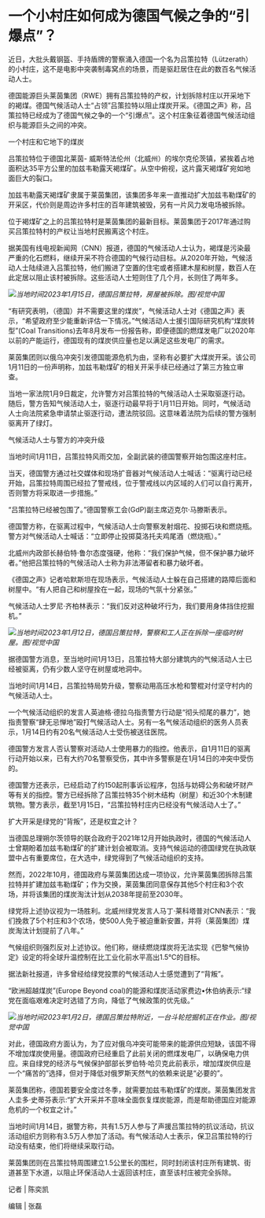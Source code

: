 # 一个小村庄如何成为德国气候之争的“引爆点”？

近日，大批头戴钢盔、手持盾牌的警察涌入德国一个名为吕策拉特（Lützerath）的小村庄，这不是电影中突袭制毒窝点的场景，而是驱赶居住在此的数百名气候活动人士。

德国能源巨头莱茵集团（RWE）拥有吕策拉特的产权，计划拆除村庄以开采地下的褐煤。德国气候活动人士“占领”吕策拉特以阻止煤炭开采。《德国之声》称，吕策拉特已经成为了德国气候之争的一个“引爆点”。这个村庄象征着德国气候活动组织与能源巨头之间的冲突。

一个村庄和它地下的煤炭

吕策拉特位于德国北莱茵-
威斯特法伦州（北威州）的埃尔克伦茨镇，紧挨着占地面积达35平方公里的加兹韦勒露天褐煤矿。从空中俯视，这片露天褐煤矿宛如地面巨大的裂口。

加兹韦勒露天褐煤矿隶属于莱茵集团，该集团多年来一直推动扩大加兹韦勒煤矿的开采区，代价则是周边许多村庄的百年建筑被毁，另有一片风力发电场被拆除。

位于褐煤矿之上的吕策拉特村是莱茵集团的最新目标。莱茵集团于2017年通过购买吕策拉特村的产权让当地村民搬离这个村庄。

据美国有线电视新闻网（CNN）报道，德国的气候活动人士认为，褐煤是污染最严重的化石燃料，继续开采不符合德国的气候行动目标。从2020年开始，气候活动人士陆续进入吕策拉特，他们搬进了空置的住宅或者搭建木屋和树屋，数百人在此定居以阻止该村被拆除。这些活动人士短则住了几个月，长则住了两年多。

![](https://inews.gtimg.com/newsapp_bt/0/15613984822/1000)_当地时间2023年1月15日，德国吕策拉特，房屋被拆除。图/视觉中国_

“有研究表明，（德国）并不需要这里的煤炭”，气候活动人士对《德国之声》表示，“希望政府至少能重新评估一下情况。”气候活动人士援引国际研究机构“煤炭转型”(Coal
Transitions)去年8月发布一份报告称，即便德国的燃煤发电厂以2020年以前的产能运行，德国现有的煤炭供应量也足以满足这些发电厂的需求。

莱茵集团则以俄乌冲突引发德国能源危机为由，坚称有必要扩大煤炭开采。该公司1月11日的一份声明称，加兹韦勒煤矿的相关开采手续已经通过了第三方独立审查。

当地一家法院1月9日裁定，允许警方对吕策拉特的气候活动人士采取驱逐行动。随后，警方告知气候活动人士，驱逐行动最早将于1月11日开始。同时，气候活动人士向法院紧急申请禁止驱逐行动，遭法院驳回。这意味着法院为后续的警方强制驱离开了绿灯。

气候活动人士与警方的冲突升级

当地时间1月11日，吕策拉特风雨交加，全副武装的德国警察开始包围这座村庄。

当天，德国警方通过社交媒体和现场扩音器对气候活动人士喊话：“驱离行动已经开始，吕策拉特周围已经拉了警戒线，位于警戒线以内区域的人们可以自行离开，否则警方将采取进一步措施。”

“吕策拉特已经被包围了。”德国警察工会(GdP)副主席迈克尔·马滕斯表示。

德国警方称，在驱离过程中，气候活动人士向警察发射烟花、投掷石块和燃烧瓶。警方对气候活动人士喊话：“立即停止投掷莫洛托夫鸡尾酒（燃烧瓶）。”

北威州内政部长赫伯特·鲁尔态度强硬，他称：“我们保护气候，但不保护暴力破坏者。”他把吕策拉特的气候活动人士称为非法滞留者和暴力破坏者。

《德国之声》记者哈默斯坦在现场表示，气候活动人士躲在自己搭建的路障后面和树屋中。“有人把自己和树屋拴在一起，现场的气氛十分紧张。”

气候活动人士罗尼·齐柏林表示：“我们反对这种破坏行为，我们要用身体挡住挖掘机。”

![](https://inews.gtimg.com/newsapp_bt/0/15613984823/1000)_当地时间2023年1月12日，德国吕策拉特，警察和工人正在拆除一座临时树屋。图/视觉中国_

据德国警方消息，至当地时间1月13日，吕策拉特大部分建筑内的气候活动人士已经被驱离，仍有少数人坚守在树屋或地洞中。

当地时间1月14日，吕策拉特局势升级，警察动用高压水枪和警棍对付坚守村内的气候活动人士。

一个气候活动组织的发言人英迪格·德拉乌指责警方行动是“彻头彻尾的暴力”，她指责警察“肆无忌惮地”殴打气候活动人士。另有一名气候活动组织的医务人员表示，1月14日约有20名气候活动人士受伤被送往医院。

德国警方发言人否认警察对活动人士使用暴力的指控。他表示，自1月11日的驱离行动开始以来，已有大约70名警察受伤，其中许多警察是在1月14日的冲突中受伤的。

德国警方还表示，已经启动了约150起刑事诉讼程序，包括与妨碍公务和破坏财产等有关的指控。警方已经拆除了吕策拉特35个树木结构（树屋）和近30个木制建筑物。警方表示，截至1月15日，“吕策拉特村庄内已经没有气候活动人士了。”

扩大开采是绿党的“背叛”，还是权宜之计？

当德国总理朔尔茨领导的联合政府于2021年12月开始执政时，德国的气候活动人士曾期盼着加兹韦勒煤矿的扩建计划会被取消。支持气候运动的德国绿党在执政联盟中占有重要席位，在大选中，绿党得到了气候活动组织的支持。

然而，2022年10月，德国政府与莱茵集团达成一项协议，允许莱茵集团拆除吕策拉特并扩建加兹韦勒煤矿；作为交换，莱茵集团同意保存其他5个村庄和3个农场，并将该集团的煤炭淘汰计划从2038年提前至2030年。

绿党将上述协议视为一场胜利。北威州绿党发言人马丁·莱科塔普对CNN表示：“我们挽救了5个村庄和3个农场，使500人免于被迫重新安置，并将（莱茵集团）煤炭淘汰计划提前了八年。”

气候组织则强烈反对上述协议。他们称，继续燃烧煤炭将无法实现《巴黎气候协定》设定的将全球升温控制在比工业化前水平高出1.5℃的目标。

据法新社报道，许多曾经给绿党投票的气候活动人士感觉遭到了“背叛”。

“欧洲超越煤炭”(Europe Beyond coal)的能源和煤炭活动家费边•休伯纳表示:“绿党在面临艰难决定时选错了方向，降低了气候政策的优先级。”

![](https://inews.gtimg.com/newsapp_bt/0/15613984917/1000)_当地时间2023年1月2日，德国吕策拉特附近，一台斗轮挖掘机正在作业。图/视觉中国_

对此，德国政府方面认为，为了应对俄乌冲突可能带来的能源供应短缺，该国不得不增加煤炭使用量。德国政府已经重启了此前关闭的燃煤发电厂，以确保电力供应。来自绿党的经济与气候保护部部长罗伯特·哈贝克此前表示，增加煤炭供应是一个“痛苦的”选择，但对于降低对俄罗斯天然气的依赖来说是“必要的”。

莱茵集团称，德国若要安全度过冬季，就需要加兹韦勒煤矿的煤炭。莱茵集团发言人圭多·史蒂芬表示:“扩大开采并不意味全面恢复煤炭能源，而是帮助德国应对能源危机的一个权宜之计。”

当地时间1月14日，据警方称，共有1.5万人参与了声援吕策拉特的抗议活动，抗议活动组织方则称有3.5万人参加了活动。有气候活动人士表示，保卫吕策拉特的行动没有结束，他们将继续采取行动。

莱茵集团则在吕策拉特周围建立1.5公里长的围栏，同时封闭该村庄所有建筑、街道甚至下水道，以阻止环保活动人士返回该村庄，直至该村庄被完全拆除。

记者 | 陈奕凯

编辑 | 张磊

